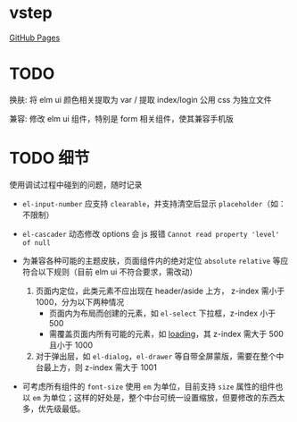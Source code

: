 # vstep

[GitHub Pages](https://malacca.github.io/vstep/)

# TODO

换肤:
将 elm ui 颜色相关提取为 var / 提取 index/login 公用 css 为独立文件

兼容:
修改 elm ui 组件，特别是 form 相关组件，使其兼容手机版

# TODO 细节

使用调试过程中碰到的问题，随时记录

- `el-input-number` 应支持 `clearable`，并支持清空后显示 `placeholder`（如：不限制）

- `el-cascader` 动态修改 options 会 js 报错 `Cannot read property 'level' of null`

- 为兼容各种可能的主题皮肤，页面组件内的绝对定位 `absolute` `relative` 等应符合以下规则（目前 elm ui 不符合要求，需改动）
  1. 页面内定位，此类元素不应出现在 header/aside 上方， z-index 需小于 1000，分为以下两种情况
     - 页面内为布局而创建的元素，如 `el-select` 下拉框，z-index 小于 500
     - 需覆盖页面内所有可能的元素，如 [loading](https://element.eleme.io/#/zh-CN/component/loading)，其 z-index 需大于 500 且小于 1000
  3. 对于弹出层，如 `el-dialog`，`el-drawer` 等自带全屏蒙版，需要在整个中台最上方，则 z-index 需大于 1001

- 可考虑所有组件的 `font-size` 使用 `em` 为单位，目前支持 `size` 属性的组件也以 `em` 为单位；这样的好处是，整个中台可统一设置缩放，但要修改的东西太多，优先级最低。